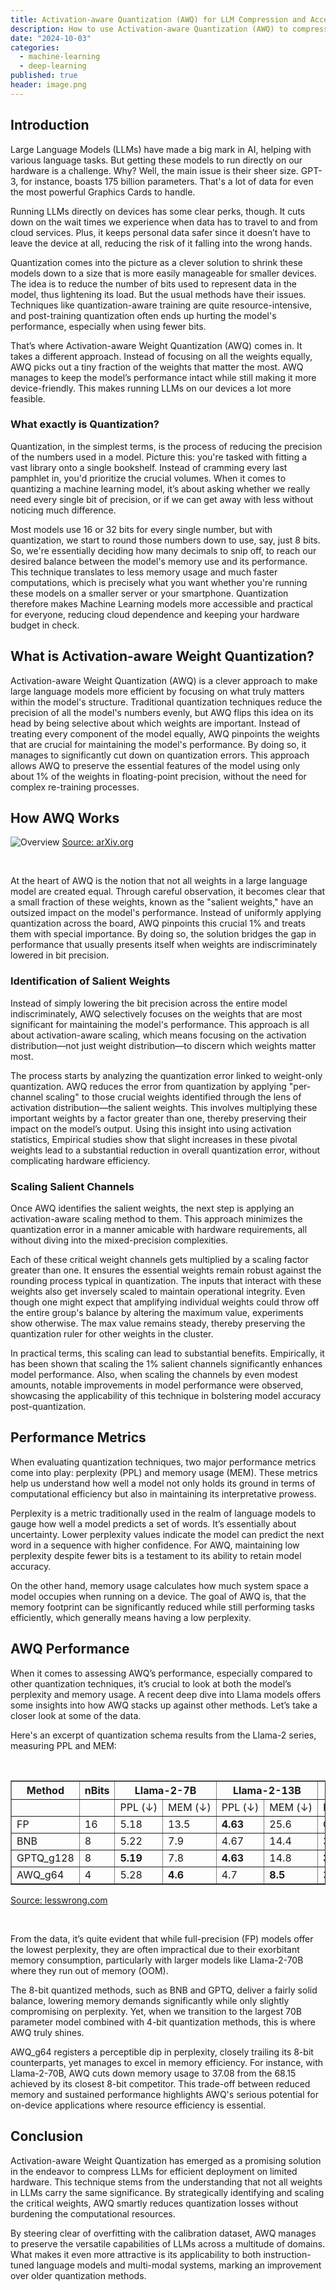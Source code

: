 ```yaml
---
title: Activation-aware Quantization (AWQ) for LLM Compression and Acceleration
description: How to use Activation-aware Quantization (AWQ) to compress and accelerate LLMs.
date: "2024-10-03"
categories:
  - machine-learning
  - deep-learning
published: true
header: image.png
---
```


<script lang="ts">
    import { image } from "$lib/utils/images";

    const slug = "2024-10-03-activation-aware-quantization-awq";
    const overviewImage = image(slug, 'overview.png');
</script>

## Introduction

Large Language Models (LLMs) have made a big mark in AI, helping with various language tasks. But getting these models to run directly on our hardware is a challenge. Why? Well, the main issue is their sheer size. GPT-3, for instance, boasts 175 billion parameters. That's a lot of data for even the most powerful Graphics Cards to handle.

Running LLMs directly on devices has some clear perks, though. It cuts down on the wait times we experience when data has to travel to and from cloud services. Plus, it keeps personal data safer since it doesn’t have to leave the device at all, reducing the risk of it falling into the wrong hands.

Quantization comes into the picture as a clever solution to shrink these models down to a size that is more easily manageable for smaller devices. The idea is to reduce the number of bits used to represent data in the model, thus lightening its load. But the usual methods have their issues. Techniques like quantization-aware training are quite resource-intensive, and post-training quantization often ends up hurting the model's performance, especially when using fewer bits.

That’s where Activation-aware Weight Quantization (AWQ) comes in. It takes a different approach. Instead of focusing on all the weights equally, AWQ picks out a tiny fraction of the weights that matter the most. AWQ manages to keep the model’s performance intact while still making it more device-friendly. This makes running LLMs on our devices a lot more feasible.

### What exactly is Quantization?

Quantization, in the simplest terms, is the process of reducing the precision of the numbers used in a model. Picture this: you're tasked with fitting a vast library onto a single bookshelf. Instead of cramming every last pamphlet in, you'd prioritize the crucial volumes. When it comes to quantizing a machine learning model, it’s about asking whether we really need every single bit of precision, or if we can get away with less without noticing much difference.

Most models use 16 or 32 bits for every single number, but with quantization, we start to round those numbers down to use, say, just 8 bits. So, we're essentially deciding how many decimals to snip off, to reach our desired balance between the model's memory use and its performance. This technique translates to less memory usage and much faster computations, which is precisely what you want whether you're running these models on a smaller server or your smartphone. Quantization therefore makes Machine Learning models more accessible and practical for everyone, reducing cloud dependence and keeping your hardware budget in check.

## What is Activation-aware Weight Quantization?

Activation-aware Weight Quantization (AWQ) is a clever approach to make large language models more efficient by focusing on what truly matters within the model's structure. Traditional quantization techniques reduce the precision of all the model's numbers evenly, but AWQ flips this idea on its head by being selective about which weights are important. Instead of treating every component of the model equally, AWQ pinpoints the weights that are crucial for maintaining the model's performance. By doing so, it manages to significantly cut down on quantization errors. This approach allows AWQ to preserve the essential features of the model using only about 1% of the weights in floating-point precision, without the need for complex re-training processes.

## How AWQ Works

![Overview]({overviewImage})
[Source: arXiv.org](https://arxiv.org/abs/2306.00978)

<br />

At the heart of AWQ is the notion that not all weights in a large language model are created equal. Through careful observation, it becomes clear that a small fraction of these weights, known as the "salient weights," have an outsized impact on the model's performance. Instead of uniformly applying quantization across the board, AWQ pinpoints this crucial 1% and treats them with special importance. By doing so, the solution bridges the gap in performance that usually presents itself when weights are indiscriminately lowered in bit precision.

### Identification of Salient Weights

Instead of simply lowering the bit precision across the entire model indiscriminately, AWQ selectively focuses on the weights that are most significant for maintaining the model's performance. This approach is all about activation-aware scaling, which means focusing on the activation distribution—not just weight distribution—to discern which weights matter most.

The process starts by analyzing the quantization error linked to weight-only quantization. AWQ reduces the error from quantization by applying "per-channel scaling" to those crucial weights identified through the lens of activation distribution—the salient weights. This involves multiplying these important weights by a factor greater than one, thereby preserving their impact on the model’s output. Using this insight into using activation statistics, Empirical studies show that slight increases in these pivotal weights lead to a substantial reduction in overall quantization error, without complicating hardware efficiency.

### Scaling Salient Channels

Once AWQ identifies the salient weights, the next step is applying an activation-aware scaling method to them. This approach minimizes the quantization error in a manner amicable with hardware requirements, all without diving into the mixed-precision complexities.

Each of these critical weight channels gets multiplied by a scaling factor greater than one. It ensures the essential weights remain robust against the rounding process typical in quantization. The inputs that interact with these weights also get inversely scaled to maintain operational integrity. Even though one might expect that amplifying individual weights could throw off the entire group's balance by altering the maximum value, experiments show otherwise. The max value remains steady, thereby preserving the quantization ruler for other weights in the cluster.

In practical terms, this scaling can lead to substantial benefits. Empirically, it has been shown that scaling the 1% salient channels significantly enhances model performance. Also, when scaling the channels by even modest amounts, notable improvements in model performance were observed, showcasing the applicability of this technique in bolstering model accuracy post-quantization.

## Performance Metrics

When evaluating quantization techniques, two major performance metrics come into play: perplexity (PPL) and memory usage (MEM). These metrics help us understand how well a model not only holds its ground in terms of computational efficiency but also in maintaining its interpretative prowess.

Perplexity is a metric traditionally used in the realm of language models to gauge how well a model predicts a set of words. It’s essentially about uncertainty. Lower perplexity values indicate the model can predict the next word in a sequence with higher confidence. For AWQ, maintaining low perplexity despite fewer bits is a testament to its ability to retain model accuracy.

On the other hand, memory usage calculates how much system space a model occupies when running on a device. The goal of AWQ is, that the memory footprint can be significantly reduced while still performing tasks efficiently, which generally means having a low perplexity.

## AWQ Performance

When it comes to assessing AWQ’s performance, especially compared to other quantization techniques, it’s crucial to look at both the model’s perplexity and memory usage. A recent deep dive into Llama models offers some insights into how AWQ stacks up against other methods. Let’s take a closer look at some of the data.

Here's an excerpt of quantization schema results from the Llama-2 series, measuring PPL and MEM:

<br />
<table border="1">
  <tr>
    <th>Method</th>
    <th>nBits</th>
    <th colspan="2">Llama-2-7B</th>
    <th colspan="2">Llama-2-13B</th>
    <th colspan="2">Llama-2-70B</th>
  </tr>
  <tr>
    <td></td>
    <td></td>
    <td>PPL&nbsp;(↓)</td>
    <td>MEM&nbsp;(↓)</td>
    <td>PPL&nbsp;(↓)</td>
    <td>MEM&nbsp;(↓)</td>
    <td>PPL&nbsp;(↓)</td>
    <td>MEM&nbsp;(↓)</td>
  </tr>
  <tr>
    <td>FP</td>
    <td>16</td>
    <td>5.18</td>
    <td>13.5</td>
    <td><b>4.63</b></td>
    <td>25.6</td>
    <td>OOM</td>
    <td>OOM</td>
  </tr>
  <tr>
    <td>BNB</td>
    <td>8</td>
    <td>5.22</td>
    <td>7.9</td>
    <td>4.67</td>
    <td>14.4</td>
    <td>3.17</td>
    <td>68.15</td>
  </tr>
  <tr>
    <td>GPTQ_g128</td>
    <td>8</td>
    <td><b>5.19</b></td>
    <td>7.8</td>
    <td><b>4.63</b></td>
    <td>14.8</td>
    <td><b>3.12</b></td>
    <td>74.87</td>
  </tr>
  <tr>
    <td>AWQ_g64</td>
    <td>4</td>
    <td>5.28</td>
    <td><b>4.6</b></td>
    <td>4.7</td>
    <td><b>8.5</b></td>
    <td>3.2</td>
    <td><b>37.08</b></td>
  </tr>
</table>

[Source: lesswrong.com](https://www.lesswrong.com/posts/qmPXQbyYA66DuJbht/comparing-quantized-performance-in-llama-models)

<br />

From the data, it’s quite evident that while full-precision (FP) models offer the lowest perplexity, they are often impractical due to their exorbitant memory consumption, particularly with larger models like Llama-2-70B where they run out of memory (OOM).

The 8-bit quantized methods, such as BNB and GPTQ, deliver a fairly solid balance, lowering memory demands significantly while only slightly compromising on perplexity. Yet, when we transition to the largest 70B parameter model combined with 4-bit quantization methods, this is where AWQ truly shines.

AWQ_g64 registers a perceptible dip in perplexity, closely trailing its 8-bit counterparts, yet manages to excel in memory efficiency. For instance, with Llama-2-70B, AWQ cuts down memory usage to 37.08 from the 68.15 achieved by its closest 8-bit competitor. This trade-off between reduced memory and sustained performance highlights AWQ's serious potential for on-device applications where resource efficiency is essential.

## Conclusion

Activation-aware Weight Quantization has emerged as a promising solution in the endeavor to compress LLMs for efficient deployment on limited hardware. This technique stems from the understanding that not all weights in LLMs carry the same significance. By strategically identifying and scaling the critical weights, AWQ smartly reduces quantization losses without burdening the computational resources.

By steering clear of overfitting with the calibration dataset, AWQ manages to preserve the versatile capabilities of LLMs across a multitude of domains. What makes it even more attractive is its applicability to both instruction-tuned language models and multi-modal systems, marking an improvement over older quantization methods.
